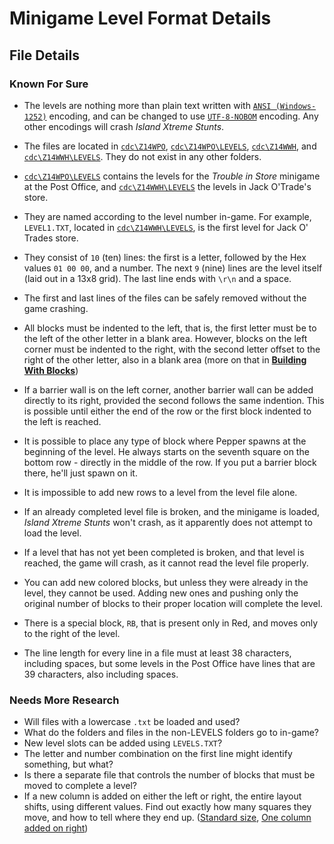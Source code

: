 Minigame Level Format Details
=============================

File Details
------------

### Known For Sure ###

* The levels are nothing more than plain text written with [`ANSI (Windows-1252)`](http://en.wikipedia.org/wiki/Windows-1252) encoding, and can be changed to use 
[`UTF-8-NOBOM`](http://en.wikipedia.org/wiki/UTF-8#Byte_order_mark) encoding. Any other encodings will crash *Island Xtreme Stunts*.

* The files are located in [`cdc\Z14WPO`](about:blank), [`cdc\Z14WPO\LEVELS`](about:blank), [`cdc\Z14WWH`](about:blank), and [`cdc\Z14WWH\LEVELS`](about:blank).
They do not exist in any other folders.

* [`cdc\Z14WPO\LEVELS`](about:blank) contains the levels for the *Trouble in Store* minigame at the Post Office, and [`cdc\Z14WWH\LEVELS`](about:blank) the levels in Jack O'Trade's store.

* They are named according to the level number in-game. For example, `LEVEL1.TXT`, located in [`cdc\Z14WWH\LEVELS`](about:blank), is the first level for Jack O' Trades store.

* They consist of `10` (ten) lines: the first is a letter, followed by the Hex values `01 00 00`, and a number. 
The next `9` (nine) lines are the level itself (laid out in a 13x8 grid). The last line ends with ```\r\n``` and a space.

* The first and last lines of the files can be safely removed without the game crashing.

* All blocks must be indented to the left, that is, the first letter must be to the left of the other letter in a blank area. 
However, blocks on the left corner must be indented to the right, with the second letter offset to the right of the other letter, also in a blank area 
(more on that in [**Building With Blocks**](Tutorial.md))

* If a barrier wall is on the left corner, another barrier wall can be added directly to its right, provided the second follows the same indention.
This is possible until either the end of the row or the first block indented to the left is reached.

* It is possible to place any type of block where Pepper spawns at the beginning of the level. He always starts on the seventh square on the 
 bottom row - directly in the middle of the row. If you put a barrier block there, he'll just spawn on it.

* It is impossible to add new rows to a level from the level file alone.

* If an already completed level file is broken, and the minigame is loaded, *Island Xtreme Stunts* won't crash, as it apparently does not attempt to load the level.

* If a level that has not yet been completed is broken, and that level is reached, the game will crash, as it cannot read the level file properly.

* You can add new colored blocks, but unless they were already in the level, they cannot be used. Adding new ones and pushing only the original number of blocks
to their proper location will complete the level.

* There is a special block, `RB`, that is present only in Red, and moves only to the right of the level.

* The line length for every line in a file must at least 38 characters, including spaces, but some levels in the Post Office have lines that are 39 characters,
also including spaces.

### Needs More Research ###

* Will files with a lowercase `.txt` be loaded and used?
* What do the folders and files in the non-LEVELS folders go to in-game?
* New level slots can be added using `LEVELS.TXT`?
* The letter and number combination on the first line might identify something, but what?
* Is there a separate file that controls the number of blocks that must be moved to complete a level?
* If a new column is added on either the left or right, the entire layout shifts, using different values. Find out exactly how many squares they move, and how 
to tell where they end up. ([Standard size](http://www.brickshelf.com/gallery/le717/IXS/Minigame-Modding/Jack-O-Trades/Level-3/proof_of_concept.png), 
[One column added on right](http://www.brickshelf.com/gallery/le717/IXS/Minigame-Modding/Jack-O-Trades/Level-3/one_new_column_on_right.png))

